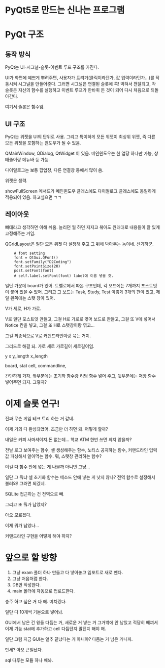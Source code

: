 PyQt5로 만드는 신나는 프로그램
============================

# PyQt 구조

## 동작 방식

PyQt는 UI-시그널-슬롯-이벤트 루프 구조를 가진다.

UI가 화면에 예쁘게 뿌려주면, 사용자가 트리거(클릭이라던가, 값 입력이라던가...)를 작동시켜 시그널을 만들어준다. 그러면 시그널은 연결된 슬롯에 콕! 박혀서 전달되고, 각 슬롯은 자신의 함수를 실행하고 이벤트 루프가 한바퀴 돈 것이 되어 다시 처음으로 되돌아간다.

여기서 슬롯은 함수임.



## UI 구조

PyQt는 위젯을 UI의 단위로 사용. 그리고 특이하게 모든 위젯이 최상위 위젯, 즉 다른 모든 위젯을 포함하는 윈도우가 될 수 있음.

QMainWindow, QDialog, QtWidget 이 있음. 메인윈도우는 한 앱당 하나만 가능, 상태줄이랑 메뉴바 등 가능.

다이얼로그는 보통 팝업창, 다른 연결창 등에서 많이 씀.

위젯은 생략.


showFullScreen 메서드가 메인윈도우 클래스에도 다이얼로그 클래스에도 동일하게 적용되어 있음. 하고싶으면 ㄱㄱ

## 레이아웃

뼈대라고 생각하면 이해 쉬움. 늘리던 뭘 하던 지지고 볶아도 원래대로 내용들이 잘 있게 고정해주는 거임.

QGridLayout은 일단 모든 위젯 다 설정해 주고 그 뒤에 박아주는 놈이네. 신기하군.


        # font setting
        font = QtGui.QFont()
        font.setFamily("D2Coding")
        font.setPointSize(20)
        post.setFont(font)
        # self.label.setFont(font) label에 이름 넣을 것.



일단 가운데 board가 있어. 트렐로에서 따온 구조인데, 각 보드에는 7개까지 포스트잇이 붙어 있을 수 있어. 그리고 그 보드는 Task, Study, Test 이렇게 3개의 판이 있고, 제일 왼쪽에는 스탯 창이 있어.

V가 세로, H가 가로.

V로 일단 포스트잇 만들고, 그걸 H로 가로로 엮어 보드로 만들고, 그걸 또 V에 넣어서 Notice 칸을 넣고, 그걸 또 H로 스탯창이랑 엮고...

그걸 최종적으로 V로 커맨드라인이랑 묶는 거지.


그리드로 해결 되. 가로 세로 가로길이 세로길이임.

y x y_length x_length


board, stat cell, commandline, 

간단하게 가자. 앞부분에는 초기화 함수랑 리딩 함수 넣어 주고, 뒷부분에는 저장 함수 넣어주면 되지. 그렇지?


# 이제 슬롯 연구!

진짜 무슨 게임 테크 트리 하는 거 같네.

이제 거의 다 완성되었어. 조금만 더 하면 돼. 어떻게 할까?

내일은 커피 사마셔야지.돈 없는데... 학교 ATM 한번 쓰면 되지 않을까?

전날 로그 보여주는 함수, 셀 생성해주는 함수, 노티스 공지하는 함수, 커맨드라인 입력값 파싱해서 알아먹는 함수. 뭐, 스탯창 관리하는 함수?

이걸 다 함수 안에 넣는 게 나을까 아니면 그냥...

일단 그 뭐냐 셀 초기화 함수는 메소드 안에 넣는 게 낫지 않나? 전역 함수로 설정해서 불러와! 그러면 되겠네.

SQLite 접근하는 건 전역으로 빼.

그리고 또 뭐가 남았지?

아오 모르겠다.

이제 뭐가 남았나...

커맨드라인 구현을 어떻게 해야 하지?


# 앞으로 할 방향

1. 그냥 exam 폴더 하나 만들고 다 넣어놓고 임포트로 새로 뺀다.
2. 그냥 처음처럼 한다.
3. DB만 작성한다.
4. main 폴더에 자동으로 업로드한다.


승주 하고 싶은 거 다 해. 미치겠다.


일단 다 10개씩 기본으로 넣어놔. 


GUI에서 남은 건 윙들 다듬는 거, 새로운 거 넣는 거 그거밖에 안 남았고 적당히 베껴서 어제 기능 stat에 추가하고 cell 다듬던지 말던지 해야 해. 

일단 그럼 지금 GUI는 얼추 끝났다는 거 아니야? 다듬는 거 남은 거니까.

만세? 아오 큰일났다.


sql 다루는 모듈 하나 빼놔.